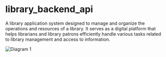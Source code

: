 # library_backend_api
A library application system designed to manage and organize the operations and resources of a library. It serves as a digital platform that helps librarians and library patrons efficiently handle various tasks related to library management and access to information.

![Diagram 1](https://github.com/Theodoraldo/library_backend_api/assets/48834657/14a9bc9c-7291-4e76-9f0d-901af9a44f01)
